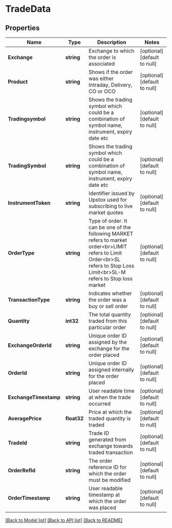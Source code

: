 # TradeData

## Properties
Name | Type | Description | Notes
------------ | ------------- | ------------- | -------------
**Exchange** | **string** | Exchange to which the order is associated | [optional] [default to null]
**Product** | **string** | Shows if the order was either Intraday, Delivery, CO or OCO | [optional] [default to null]
**Tradingsymbol** | **string** | Shows the trading symbol which could be a combination of symbol name, instrument, expiry date etc | [optional] [default to null]
**TradingSymbol** | **string** | Shows the trading symbol which could be a combination of symbol name, instrument, expiry date etc | [optional] [default to null]
**InstrumentToken** | **string** | Identifier issued by Upstox used for subscribing to live market quotes | [optional] [default to null]
**OrderType** | **string** | Type of order. It can be one of the following MARKET refers to market order&lt;br&gt;LIMIT refers to Limit Order&lt;br&gt;SL refers to Stop Loss Limit&lt;br&gt;SL-M refers to Stop loss market | [optional] [default to null]
**TransactionType** | **string** | Indicates whether the order was a buy or sell order | [optional] [default to null]
**Quantity** | **int32** | The total quantity traded from this particular order | [optional] [default to null]
**ExchangeOrderId** | **string** | Unique order ID assigned by the exchange for the order placed | [optional] [default to null]
**OrderId** | **string** | Unique order ID assigned internally for the order placed | [optional] [default to null]
**ExchangeTimestamp** | **string** | User readable time at when the trade occurred | [optional] [default to null]
**AveragePrice** | **float32** | Price at which the traded quantity is traded | [optional] [default to null]
**TradeId** | **string** | Trade ID generated from exchange towards traded transaction | [optional] [default to null]
**OrderRefId** | **string** | The order reference ID for which the order must be modified | [optional] [default to null]
**OrderTimestamp** | **string** | User readable timestamp at which the order was placed | [optional] [default to null]

[[Back to Model list]](../README.md#documentation-for-models) [[Back to API list]](../README.md#documentation-for-api-endpoints) [[Back to README]](../README.md)


